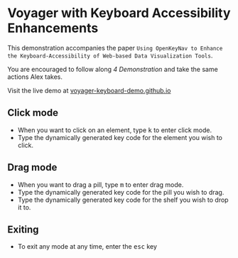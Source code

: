 # Voyager with Keyboard Accessibility Enhancements

This demonstration accompanies the paper `Using OpenKeyNav to Enhance the Keyboard-Accessibility of Web-based Data Visualization Tools`.

You are encouraged to follow along *4 Demonstration* and take the same actions Alex takes.

Visit the live demo at [voyager-keyboard-demo.github.io](voyager-keyboard-demo.github.io)

## Click mode

- When you want to click on an element, type <kbd>k</kbd> to enter click mode.
- Type the dynamically generated key code for the element you wish to click.

## Drag mode

- When you want to drag a pill, type <kbd>m</kbd> to enter drag mode.
- Type the dynamically generated key code for the pill you wish to drag.
- Type the dynamically generated key code for the shelf you wish to drop it to.

## Exiting

- To exit any mode at any time, enter the <kbd>esc</kbd> key
